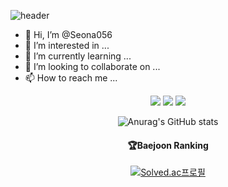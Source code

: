 ![header](https://capsule-render.vercel.app/api?type=rounded&color=gradient&height=300&section=header&text=Kim%20Seona&fontSize=90&theme=gruvbox_light)


- 👋 Hi, I’m @Seona056
- 👀 I’m interested in ...
- 🌱 I’m currently learning ...
- 💞️ I’m looking to collaborate on ...
- 📫 How to reach me ...

<!---
Seona056/Seona056 is a ✨ special ✨ repository because its `README.md` (this file) appears on your GitHub profile.
You can click the Preview link to take a look at your changes.
--->


<div align="center">
	<a href="https://lovely-sand-5da.notion.site/431306285c1b4089988411fdff939a65" target="_blank"><img src="https://img.shields.io/badge/Notion-000000?style=flat&logo=Notion&logoColor=white" /></a>
	<img src="https://img.shields.io/badge/HTML5-E34F26?style=flat&logo=HTML5&logoColor=white" />
	<img src="https://img.shields.io/badge/CSS3-1572B6?style=flat&logo=CSS3&logoColor=white" />
</div>



<div align=center>

![Anurag's GitHub stats](https://github-readme-stats.vercel.app/api?username=Seona056&show_icons=true&theme=gruvbox_light)

  
  <h4> 🏆Baejoon Ranking </h4>
  
[![Solved.ac프로필](http://mazassumnida.wtf/api/v2/generate_badge?boj=pinotnoir056)](https://solved.ac/pinotnoir056)
  
</div>
